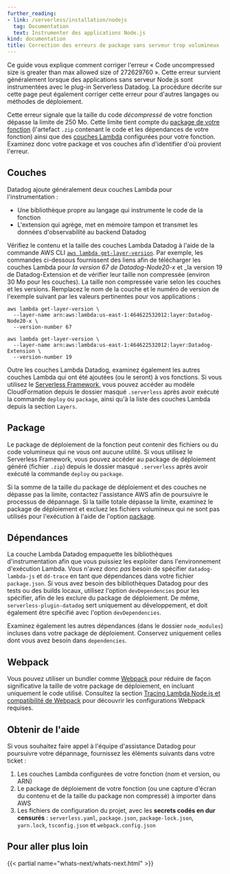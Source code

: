 ```yaml
---
further_reading:
- link: /serverless/installation/nodejs
  tag: Documentation
  text: Instrumenter des applications Node.js
kind: documentation
title: Correction des erreurs de package sans serveur trop volumineux
---
```


Ce guide vous explique comment corriger l'erreur « Code uncompressed size is greater than max allowed size of 272629760 ». Cette erreur survient généralement lorsque des applications sans serveur Node.js sont instrumentées avec le plug-in Serverless Datadog. La procédure décrite sur cette page peut également corriger cette erreur pour d'autres langages ou méthodes de déploiement.

Cette erreur signale que la taille du code _décompressé_ de votre fonction dépasse la limite de 250 Mo. Cette limite tient compte du [package de votre fonction][1] (l'artefact `.zip` contenant le code et les dépendances de votre fonction) ainsi que des [couches Lambda][2] configurées pour votre fonction. Examinez donc votre package et vos couches afin d'identifier d'où provient l'erreur.

## Couches

Datadog ajoute généralement deux couches Lambda pour l'instrumentation :

- Une bibliothèque propre au langage qui instrumente le code de la fonction
- L'extension qui agrège, met en mémoire tampon et transmet les données d'observabilité au backend Datadog

Vérifiez le contenu et la taille des couches Lambda Datadog à l'aide de la commande AWS CLI [`aws lambda get-layer-version`][3]. Par exemple, les commandes ci-dessous fournissent des liens afin de télécharger les couches Lambda pour _la version 67 de Datadog-Node20-x_ et _la version 19 de Datadog-Extension et de vérifier leur taille non compressée (environ 30 Mo pour les couches). La taille non compressée varie selon les couches et les versions. Remplacez le nom de la couche et le numéro de version de l'exemple suivant par les valeurs pertinentes pour vos applications :

```
aws lambda get-layer-version \
  --layer-name arn:aws:lambda:us-east-1:464622532012:layer:Datadog-Node20-x \
  --version-number 67

aws lambda get-layer-version \
  --layer-name arn:aws:lambda:us-east-1:464622532012:layer:Datadog-Extension \
  --version-number 19
```

Outre les couches Lambda Datadog, examinez également les autres couches Lambda qui ont été ajoutées (ou le seront) à vos fonctions. Si vous utilisez le [Serverless Framework][4], vous pouvez accéder au modèle CloudFormation depuis le dossier masqué `.serverless` après avoir exécuté la commande `deploy` ou `package`, ainsi qu'à la liste des couches Lambda depuis la section `Layers`.

## Package

Le package de déploiement de la fonction peut contenir des fichiers ou du code volumineux qui ne vous ont aucune utilité. Si vous utilisez le Serverless Framework, vous pouvez accéder au package de déploiement généré (fichier `.zip`) depuis le dossier masqué `.serverless` après avoir exécuté la commande `deploy` ou `package`.

Si la somme de la taille du package de déploiement et des couches ne dépasse pas la limite, contactez l'assistance AWS afin de poursuivre le processus de dépannage. Si la taille totale dépasse la limite, examinez le package de déploiement et excluez les fichiers volumineux qui ne sont pas utilisés pour l'exécution à l'aide de l'option [package][5].

## Dépendances

La couche Lambda Datadog empaquette les bibliothèques d'instrumentation afin que vous puissiez les exploiter dans l'environnement d'exécution Lambda. Vous n'avez donc _pas_ besoin de spécifier `datadog-lambda-js` et `dd-trace` en tant que dépendances dans votre fichier `package.json`. Si vous avez besoin des bibliothèques Datadog pour des tests ou des builds locaux, utilisez l'option `devDependencies` pour les spécifier, afin de les exclure du package de déploiement. De même, `serverless-plugin-datadog` sert uniquement au développement, et doit également être spécifié avec l'option `devDependencies`.

Examinez également les autres dépendances (dans le dossier `node_modules`) incluses dans votre package de déploiement. Conservez uniquement celles dont vous avez besoin dans `dependencies`.

## Webpack

Vous pouvez utiliser un bundler comme [Webpack][6] pour réduire de façon significative la taille de votre package de déploiement, en incluant uniquement le code utilisé. Consultez la section [Tracing Lambda Node.js et compatibilité de Webpack][7] pour découvrir les configurations Webpack requises.

## Obtenir de l'aide

Si vous souhaitez faire appel à l'équipe d'assistance Datadog pour poursuivre votre dépannage, fournissez les éléments suivants dans votre ticket :

1. Les couches Lambda configurées de votre fonction (nom et version, ou ARN)
2. Le package de déploiement de votre fonction (ou une capture d'écran du contenu et de la taille du package non compressé) à importer dans AWS
3. Les fichiers de configuration du projet, avec les **secrets codés en dur censurés** : `serverless.yaml`, `package.json`, `package-lock.json`, `yarn.lock`, `tsconfig.json` et `webpack.config.json`

## Pour aller plus loin

{{< partial name="whats-next/whats-next.html" >}}

[1]: https://docs.aws.amazon.com/lambda/latest/dg/gettingstarted-package.html#gettingstarted-package-zip
[2]: https://docs.aws.amazon.com/lambda/latest/dg/gettingstarted-package.html#gettingstarted-package-layers
[3]: https://awscli.amazonaws.com/v2/documentation/api/latest/reference/lambda/get-layer-version.html
[4]: https://www.serverless.com/
[5]: https://www.serverless.com/framework/docs/providers/aws/guide/serverless.yml/#package
[6]: https://webpack.js.org
[7]: /fr/serverless/guide/serverless_tracing_and_webpack/